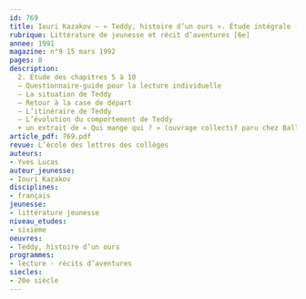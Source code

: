 ```yaml
---
id: 769
title: Iouri Kazakov – « Teddy, histoire d’un ours ». Étude intégrale (2/3)
rubrique: Littérature de jeunesse et récit d’aventures [6e]
annee: 1991
magazine: n°9 15 mars 1992
pages: 8
description: 
  2. Étude des chapitres 5 à 10
  – Questionnaire-guide pour la lecture individuelle
  – La situation de Teddy
  – Retour à la case de départ
  – L’itinéraire de Teddy
  – L’évolution du comportement de Teddy
  + un extrait de « Qui mange qui ? » (ouvrage collectif paru chez Balland en 1985) sur l’ours brun.
article_pdf: 769.pdf
revue: L’école des lettres des collèges
auteurs:
- Yves Lucas
auteur_jeunesse:
- Iouri Kazakov
disciplines:
- français
jeunesse:
- littérature jeunesse
niveau_etudes:
- sixième
oeuvres:
- Teddy, histoire d’un ours
programmes:
- lecture - récits d’aventures
siecles:
- 20e siècle
---
```

